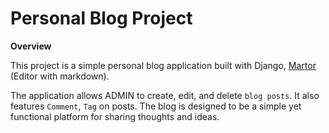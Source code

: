 # Personal Blog Project

**Overview**

This project is a simple personal blog application built with Django, [Martor](https://github.com/agusmakmun/django-markdown-editor) (Editor with markdown).

The application allows ADMIN to create, edit, and delete `blog posts`.
It also features `Comment`, `Tag` on posts. 
The blog is designed to be a simple yet functional platform for sharing thoughts and ideas.

